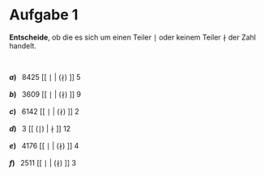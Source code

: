 <!--
version:  0.0.1

language: de

@style
input {
    text-align: center;
}

.flex-container {
    display: flex;
    flex-wrap: wrap;
    align-items: stretch;
    gap: 20px;
}

.flex-child {
    flex: 1;
    min-width: 350px;
    margin-right: 20px;
}

@media (max-width: 400px) {
    .flex-child {
        flex: 100%;
        margin-right: 0;
    }
}
@end

formula: \carry   \textcolor{red}{\scriptsize #1}
formula: \digit   \rlap{\carry{#1}}\phantom{#2}#2
formula: \permil  \text{‰}

import: https://raw.githubusercontent.com/liaTemplates/algebrite/master/README.md
import: https://raw.githubusercontent.com/LiaTemplates/Tikz-Jax/main/README.md

script: https://cdn.jsdelivr.net/gh/LiaTemplates/Tikz-Jax@main/dist/index.js

@round
<script>
  let value = `@input`;
  if (value.startsWith("@")) {
    ""
  } else {
    value = JSON.parse(value);
    value = value[0]
    value = value.replace(/,/g, ".");
    value = parseFloat(value);
    value = Math.round(value * Math.pow(10,@1)) / Math.pow(10,@1);
    value == @0
  }
</script>
@end

tags: Teilbarkeiten, leicht

-->





# Aufgabe 1


**Entscheide**, ob die es sich um einen Teiler $\mid$ oder keinem Teiler $\nmid$ der Zahl handelt.

<br>

__$a)\;\;$__ $8425$ [[ $\mid$ | ($\nmid$) ]] $5$ \
<br>
__$b)\;\;$__ $3609$ [[ $\mid$ | ($\nmid$) ]] $9$ \
<br>
__$c)\;\;$__ $6142$ [[ $\mid$ | ($\nmid$) ]] $2$ \
<br>
__$d)\;\;$__ $3$ [[ ($\mid$) | $\nmid$ ]] $12$ \
<br>
__$e)\;\;$__ $4176$ [[ $\mid$ | ($\nmid$) ]] $4$ \
<br>
__$f)\;\;$__ $2511$ [[ $\mid$ | ($\nmid$) ]] $3$ 
<br>


<br>
<br>
<br>
<br>
<br>